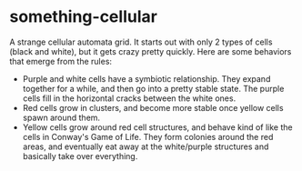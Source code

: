 # something-cellular
A strange cellular automata grid. It starts out with only 2 types of cells (black and white), but it gets crazy pretty quickly.
Here are some behaviors that emerge from the rules:
+ Purple and white cells have a symbiotic relationship. They expand together for a while, and then go into a pretty stable state. The purple cells fill in the horizontal cracks between the white ones.
+ Red cells grow in clusters, and become more stable once yellow cells spawn around them.
+ Yellow cells grow around red cell structures, and behave kind of like the cells in Conway's Game of Life. They form colonies around the red areas, and eventually eat away at the white/purple structures and basically take over everything.
